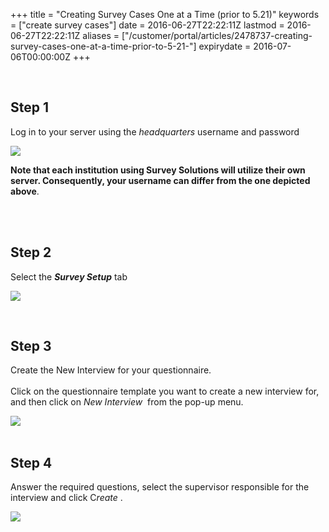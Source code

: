+++
title = "Creating Survey Cases One at a Time  (prior to 5.21)"
keywords = ["create survey cases"]
date = 2016-06-27T22:22:11Z
lastmod = 2016-06-27T22:22:11Z
aliases = ["/customer/portal/articles/2478737-creating-survey-cases-one-at-a-time-prior-to-5-21-"]
expirydate = 2016-07-06T00:00:00Z
+++

 

Step 1
------

  
Log in to your server using the *headquarters* username and password  
  
  
![](/images/732100.png)  
  
  
**Note that each institution using Survey Solutions will utilize their
own server. Consequently, your username can differ from the one depicted
above**.   
 

 

Step 2
------

  
Select the ***Survey Setup*** tab   
  
  
![](/images/732178.png)  
  
 

Step 3
------

  
Create the New Interview for your questionnaire.  
   
Click on the questionnaire template you want to create a new interview
for, and then click on *New Interview*  from the pop-up menu.   
  
  
![](/images/774293.png)  
 

Step 4
------

  
Answer the required questions, select the supervisor responsible for the
interview and click C*reate* .  
  
![](/images/774296.png)
